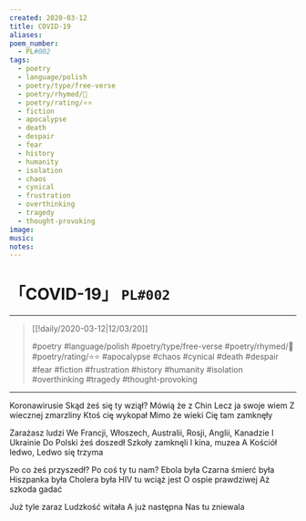 ```yaml
---
created: 2020-03-12
title: COVID-19
aliases:
poem_number:
  - PL#002
tags:
  - poetry
  - language/polish
  - poetry/type/free-verse
  - poetry/rhymed/🔴
  - poetry/rating/⭐⭐
  - fiction
  - apocalypse
  - death
  - despair
  - fear
  - history
  - humanity
  - isolation
  - chaos
  - cynical
  - frustration
  - overthinking
  - tragedy
  - thought-provoking
image:
music:
notes:
---
```

# 「COVID-19」 `PL#002`

---

> [[!daily/2020-03-12|12/03/20]]
> 
> #poetry 
> #language/polish 
> #poetry/type/free-verse 
> #poetry/rhymed/🔴 
> #poetry/rating/⭐⭐ 
> #apocalypse #chaos #cynical #death #despair #fear #fiction #frustration #history #humanity #isolation #overthinking #tragedy #thought-provoking 

---

Koronawirusie
Skąd żeś się ty wziął?
Mówią że z Chin
Lecz ja swoje wiem
Z wiecznej zmarzliny
Ktoś cię wykopał
Mimo że wieki
Cię tam zamknęły

Zarażasz ludzi
We Francji, Włoszech,
Australii, Rosji,
Anglii, Kanadzie
I Ukrainie
Do Polski żeś doszedł
Szkoły zamknęli
I kina, muzea
A Kościół ledwo,
Ledwo się trzyma

Po co żeś przyszedł?
Po coś ty tu nam?
Ebola była
Czarna śmierć była
Hiszpanka była
Cholera była
HIV tu wciąż jest
O ospie prawdziwej
Aż szkoda gadać

Już tyle zaraz
Ludzkość witała
A już następna
Nas tu zniewala